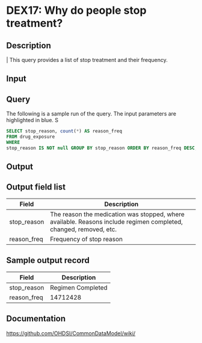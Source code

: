 # DEX17: Why do people stop treatment?

## Description
| This query provides a list of stop treatment and their frequency.

## Input <None>
## Query

The following is a sample run of the query. The input parameters are highlighted in  blue. S

```sql
SELECT stop_reason, count(*) AS reason_freq 
FROM drug_exposure 
WHERE 
stop_reason IS NOT null GROUP BY stop_reason ORDER BY reason_freq DESC;
```

## Output

## Output field list

|  Field |  Description |
| --- | --- | 
| stop_reason | The reason the medication was stopped, where available. Reasons include regimen completed, changed, removed, etc. |
| reason_freq |  Frequency of stop reason |


## Sample output record

|  Field |  Description |
| --- | --- | 
| stop_reason |  Regimen Completed |
| reason_freq |  14712428 |

## Documentation
https://github.com/OHDSI/CommonDataModel/wiki/
